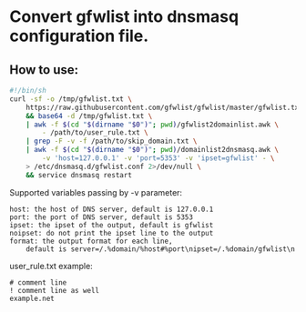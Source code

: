 # Convert gfwlist into dnsmasq configuration file.


## How to use:

```sh
#!/bin/sh
curl -sf -o /tmp/gfwlist.txt \
	https://raw.githubusercontent.com/gfwlist/gfwlist/master/gfwlist.txt \
	&& base64 -d /tmp/gfwlist.txt \
	| awk -f $(cd "$(dirname "$0")"; pwd)/gfwlist2domainlist.awk \
		- /path/to/user_rule.txt \
	| grep -F -v -f /path/to/skip_domain.txt \
	| awk -f $(cd "$(dirname "$0")"; pwd)/domainlist2dnsmasq.awk \
		-v 'host=127.0.0.1' -v 'port=5353' -v 'ipset=gfwlist' - \
	> /etc/dnsmasq.d/gfwlist.conf 2>/dev/null \
	&& service dnsmasq restart
```

Supported variables passing by -v parameter:

	host: the host of DNS server, default is 127.0.0.1
	port: the port of DNS server, default is 5353
	ipset: the ipset of the output, default is gfwlist
	noipset: do not print the ipset line to the output
	format: the output format for each line,
		default is server=/.%domain/%host#%port\nipset=/.%domain/gfwlist\n


user_rule.txt example:
```
# comment line
! comment line as well
example.net
```
